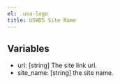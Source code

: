 ```yaml
---
el: .usa-logo
title: USWDS Site Name
---
```


## Variables
* url: [string] The site link url.
* site_name: [string] the site name.
